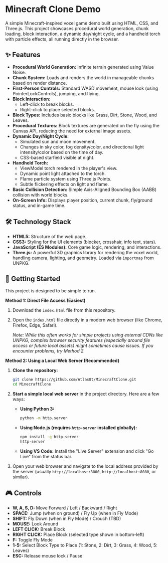 # Minecraft Clone Demo

A simple Minecraft-inspired voxel game demo built using HTML, CSS, and Three.js. This project showcases procedural world generation, chunk loading, block interaction, a dynamic day/night cycle, and a handheld torch with particle effects, all running directly in the browser.

## ✨ Features

*   **Procedural World Generation:** Infinite terrain generated using Value Noise.
*   **Chunk System:** Loads and renders the world in manageable chunks based on render distance.
*   **First-Person Controls:** Standard WASD movement, mouse look (using PointerLockControls), jumping, and flying.
*   **Block Interaction:**
    *   Left-click to break blocks.
    *   Right-click to place selected blocks.
*   **Block Types:** Includes basic blocks like Grass, Dirt, Stone, Wood, and Leaves.
*   **Procedural Textures:** Block textures are generated on the fly using the Canvas API, reducing the need for external image assets.
*   **Dynamic Day/Night Cycle:**
    *   Simulated sun and moon movement.
    *   Changes in sky color, fog density/color, and directional light intensity/color based on the time of day.
    *   CSS-based starfield visible at night.
*   **Handheld Torch:**
    *   ViewModel torch rendered in the player's view.
    *   Dynamic point light attached to the torch.
    *   Flame particle system using Three.js Points.
    *   Subtle flickering effects on light and flame.
*   **Basic Collision Detection:** Simple Axis-Aligned Bounding Box (AABB) collision with world blocks.
*   **On-Screen Info:** Displays player position, current chunk, fly/ground status, and in-game time.

## 🛠️ Technology Stack

*   **HTML5:** Structure of the web page.
*   **CSS3:** Styling for the UI elements (blocker, crosshair, info text, stars).
*   **JavaScript (ES Modules):** Core game logic, rendering, and interactions.
*   **Three.js:** A powerful 3D graphics library for rendering the voxel world, handling camera, lighting, and geometry. Loaded via `importmap` from UNPKG.

## 🚀 Getting Started

This project is designed to be simple to run.

**Method 1: Direct File Access (Easiest)**

1.  Download the `index.html` file from this repository.
2.  Open the `index.html` file directly in a modern web browser (like Chrome, Firefox, Edge, Safari).

    *Note: While this often works for simple projects using external CDNs like UNPKG, complex browser security features (especially around file access or future local assets) might sometimes cause issues. If you encounter problems, try Method 2.*

**Method 2: Using a Local Web Server (Recommended)**

1.  **Clone the repository:**
    ```bash
    git clone https://github.com/Atlas8t/MinecraftClone.git
    cd MinecraftClone
    ```

2.  **Start a simple local web server** in the project directory. Here are a few ways:
    *   **Using Python 3:**
        ```bash
        python -m http.server
        ```
    *   **Using Node.js (requires `http-server` installed globally):**
        ```bash
        npm install -g http-server
        http-server
        ```
    *   **Using VS Code:** Install the "Live Server" extension and click "Go Live" from the status bar.

3.  Open your web browser and navigate to the local address provided by the server (usually `http://localhost:8000`, `http://localhost:8080`, or similar).

## 🎮 Controls

*   **W, A, S, D:** Move Forward / Left / Backward / Right
*   **SPACE:** Jump (when on ground) / Fly Up (when in Fly Mode)
*   **SHIFT:** Fly Down (when in Fly Mode) / Crouch (TBD)
*   **MOUSE:** Look Around
*   **LEFT CLICK:** Break Block
*   **RIGHT CLICK:** Place Block (selected type shown in bottom-left)
*   **F:** Toggle Fly Mode
*   **1-5:** Select Block Type to Place (1: Stone, 2: Dirt, 3: Grass, 4: Wood, 5: Leaves)
*   **ESC:** Release mouse lock / Pause


